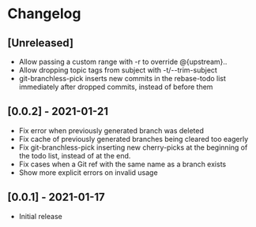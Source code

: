 # Changelog

## [Unreleased]
- Allow passing a custom range with -r to override @{upstream}..
- Allow dropping topic tags from subject with -t/--trim-subject
- git-branchless-pick inserts new commits in the rebase-todo list
  immediately after dropped commits, instead of before them

## [0.0.2] - 2021-01-21
- Fix error when previously generated branch was deleted
- Fix cache of previously generated branches being cleared too eagerly
- Fix git-branchless-pick inserting new cherry-picks at the beginning of the
  todo list, instead of at the end.
- Fix cases when a Git ref with the same name as a branch exists
- Show more explicit errors on invalid usage

## [0.0.1] - 2021-01-17
- Initial release
